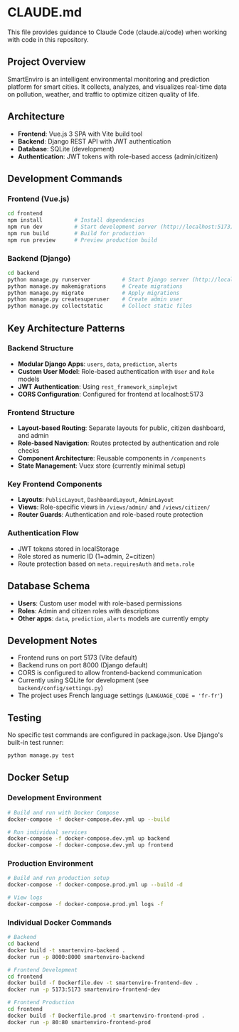 # CLAUDE.md

This file provides guidance to Claude Code (claude.ai/code) when working with code in this repository.

## Project Overview
SmartEnviro is an intelligent environmental monitoring and prediction platform for smart cities. It collects, analyzes, and visualizes real-time data on pollution, weather, and traffic to optimize citizen quality of life.

## Architecture
- **Frontend**: Vue.js 3 SPA with Vite build tool
- **Backend**: Django REST API with JWT authentication
- **Database**: SQLite (development)
- **Authentication**: JWT tokens with role-based access (admin/citizen)

## Development Commands

### Frontend (Vue.js)
```bash
cd frontend
npm install          # Install dependencies
npm run dev          # Start development server (http://localhost:5173)
npm run build        # Build for production
npm run preview      # Preview production build
```

### Backend (Django)
```bash
cd backend
python manage.py runserver          # Start Django server (http://localhost:8000)
python manage.py makemigrations     # Create migrations
python manage.py migrate            # Apply migrations
python manage.py createsuperuser    # Create admin user
python manage.py collectstatic      # Collect static files
```

## Key Architecture Patterns

### Backend Structure
- **Modular Django Apps**: `users`, `data`, `prediction`, `alerts`
- **Custom User Model**: Role-based authentication with `User` and `Role` models
- **JWT Authentication**: Using `rest_framework_simplejwt`
- **CORS Configuration**: Configured for frontend at localhost:5173

### Frontend Structure
- **Layout-based Routing**: Separate layouts for public, citizen dashboard, and admin
- **Role-based Navigation**: Routes protected by authentication and role checks
- **Component Architecture**: Reusable components in `/components`
- **State Management**: Vuex store (currently minimal setup)

### Key Frontend Components
- **Layouts**: `PublicLayout`, `DashboardLayout`, `AdminLayout`
- **Views**: Role-specific views in `/views/admin/` and `/views/citizen/`
- **Router Guards**: Authentication and role-based route protection

### Authentication Flow
- JWT tokens stored in localStorage
- Role stored as numeric ID (1=admin, 2=citizen)
- Route protection based on `meta.requiresAuth` and `meta.role`

## Database Schema
- **Users**: Custom user model with role-based permissions
- **Roles**: Admin and citizen roles with descriptions
- **Other apps**: `data`, `prediction`, `alerts` models are currently empty

## Development Notes
- Frontend runs on port 5173 (Vite default)
- Backend runs on port 8000 (Django default)
- CORS is configured to allow frontend-backend communication
- Currently using SQLite for development (see `backend/config/settings.py`)
- The project uses French language settings (`LANGUAGE_CODE = 'fr-fr'`)

## Testing
No specific test commands are configured in package.json. Use Django's built-in test runner:
```bash
python manage.py test
```

## Docker Setup

### Development Environment
```bash
# Build and run with Docker Compose
docker-compose -f docker-compose.dev.yml up --build

# Run individual services
docker-compose -f docker-compose.dev.yml up backend
docker-compose -f docker-compose.dev.yml up frontend
```

### Production Environment
```bash
# Build and run production setup
docker-compose -f docker-compose.prod.yml up --build -d

# View logs
docker-compose -f docker-compose.prod.yml logs -f
```

### Individual Docker Commands
```bash
# Backend
cd backend
docker build -t smartenviro-backend .
docker run -p 8000:8000 smartenviro-backend

# Frontend Development
cd frontend
docker build -f Dockerfile.dev -t smartenviro-frontend-dev .
docker run -p 5173:5173 smartenviro-frontend-dev

# Frontend Production
cd frontend
docker build -f Dockerfile.prod -t smartenviro-frontend-prod .
docker run -p 80:80 smartenviro-frontend-prod
```

